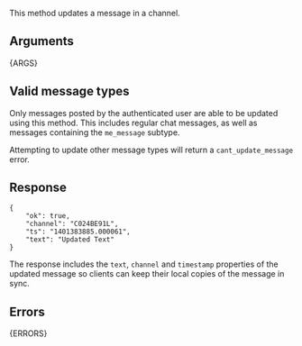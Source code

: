 This method updates a message in a channel.


## Arguments

{ARGS}

## Valid message types

Only messages posted by the authenticated user are able to be updated using this method. This includes regular chat messages, as well as messages containing the `me_message` subtype.

Attempting to update other message types will return a `cant_update_message` error.

## Response

	{
		"ok": true,
		"channel": "C024BE91L",
		"ts": "1401383885.000061",
		"text": "Updated Text"
	}

The response includes the `text`, `channel` and `timestamp` properties of the
updated message so clients can keep their local copies of the message in sync.


## Errors

{ERRORS}
